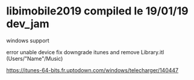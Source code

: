 # libimobile2019 compiled le 19/01/19 dev_jam
windows support

error unable device fix downgrade itunes and remove Library.itl (Users/"Name"/Music)

https://itunes-64-bits.fr.uptodown.com/windows/telecharger/140447
